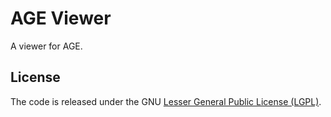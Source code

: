 # AGE Viewer

A viewer for AGE.


## License

The code is released under the GNU [Lesser General Public License (LGPL)](LICENSE "LICENSE").
